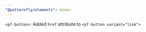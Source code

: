 ```yaml
---
"@patternfly/elements": minor
---
```


`<pf-button>`: Added `href` attribute to `<pf-button variant="link">`
